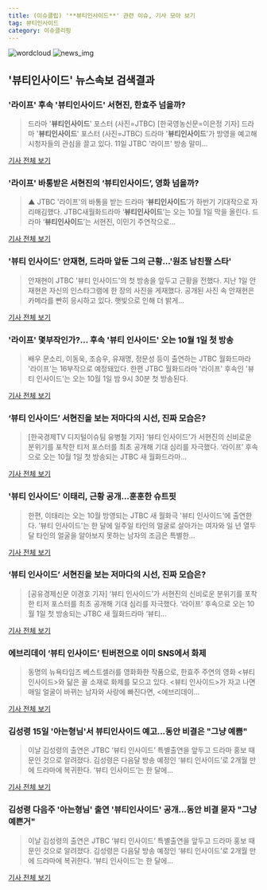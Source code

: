 ```yaml
---
title: (이슈클립) '**뷰티인사이드**' 관련 이슈, 기사 모아 보기
tag: 뷰티인사이드
category: 이슈클리핑
---
```

![wordcloud](https://s3.ap-northeast-2.amazonaws.com/lyrics101-wordcloud/2018-09-11-1536594892.png)
![news_img](https://user-images.githubusercontent.com/42597476/44507050-1206f400-a6e4-11e8-8d98-7ffbfebb353f.png)
## **'**뷰티인사이드**'** 뉴스속보 검색결과
### '라이프' 후속 '**뷰티인사이드**' 서현진, 한효주 넘을까?

>드라마 '**뷰티인사이드**' 포스터 (사진=JTBC) [한국영농신문=이은정 기자] 드라마 '**뷰티인사이드**' 포스터 (사진=JTBC) 드라마 '**뷰티인사이드**'가 방영을 예고해 시청자들의 관심을 끌고 있다. 11일 JTBC '라이프' 방송 말미...

<a href="http://www.youngnong.co.kr/news/articleView.html?idxno=15778" target="_blank">기사 전체 보기</a>

### '라이프' 바통받은 서현진의 ‘**뷰티인사이드**’, 영화 넘을까?

>▲ JTBC '라이프'의 바통을 받는 드라마 ‘**뷰티인사이드**’가 하반기 기대작으로 자리매김했다. JTBC새월화드라마 ‘**뷰티인사이드**’는 오는 10월 1일 막을 올린다. 드라마 ‘**뷰티인사이드**’는 서현진, 이민기 주연작으로...

<a href="http://www.ecomedia.co.kr/news/newsview.php?ncode=1065541187820730" target="_blank">기사 전체 보기</a>

### '뷰티 인사이드' 안재현, 드라마 앞둔 그의 근황…'원조 남친짤 스타'

>안재현이 JTBC '뷰티 인사이드'의 첫 방송을 앞두고 근황을 전했다. 지난 1일 안재현은 자신의 인스타그램에 한 장의 사진을 게재했다. 공개된 사진 속 안재현은 카메라를 빤히 응시하고 있다. 햇빛으로 인해 더 밝게...

<a href="http://www.topstarnews.net/news/articleView.html?idxno=479602" target="_blank">기사 전체 보기</a>

### '라이프' 몇부작인가?… 후속 '뷰티 인사이드' 오는 10월 1일 첫 방송

>배우 문소리, 이동욱, 조승우, 유재명, 정문성 등이 출연하는 JTBC 월화드마라 '라이프'는 16부작으로 예정돼있다. 한편 JTBC 월화드라마 '라이프' 후속인 '뷰티 인사이드'는 오는 10월 1일 밤 9시 30분 첫 방송된다.

<a href="http://www.topdaily.kr/news/articleView.html?idxno=55311" target="_blank">기사 전체 보기</a>

### ‘뷰티 인사이드’ 서현진을 보는 저마다의 시선, 진짜 모습은?

>[한국경제TV 디지털이슈팀 유병철 기자] ‘뷰티 인사이드’가 서현진의 신비로운 분위기를 포착한 티저 포스터를 최초 공개해 기대 심리를 자극했다. ‘라이프’ 후속으로 오는 10월 1일 첫 방송되는 JTBC 새 월화드라마...

<a href="http://news.wowtv.co.kr/NewsCenter/News/Read?articleId=A201809100037&t=NN" target="_blank">기사 전체 보기</a>

### '뷰티 인사이드' 이태리, 근황 공개…훈훈한 슈트핏

>한편, 이태리는 오는 10월 방영되는 JTBC 새 월화극 '뷰티 인사이드'에 출연한다. '뷰티 인사이드'는 한 달에 일주일 타인의 얼굴로 살아가는 여자와 일 년 열두 달 타인의 얼굴을 알아보지 못하는 남자의 조금은 특별한...

<a href="http://www.topstarnews.net/news/articleView.html?idxno=478974" target="_blank">기사 전체 보기</a>

### ‘뷰티 인사이드’ 서현진을 보는 저마다의 시선, 진짜 모습은?

>[공유경제신문 이경호 기자] ‘뷰티 인사이드’가 서현진의 신비로운 분위기를 포착한 티저 포스터를 최초 공개해 기대 심리를 자극했다. ‘라이프’ 후속으로 오는 10월 1일 첫 방송되는 JTBC 새 월화드라마 ‘뷰티...

<a href="http://www.seconomy.kr/view.php?ud=201809100712142913d3244b4fed_2" target="_blank">기사 전체 보기</a>

### 에브리데이 ‘뷰티 인사이드’ 틴버전으로 이미 SNS에서 화제

>동명의 뉴욕타임즈 베스트셀러를 영화화한 작품으로, 한효주 주연의 영화 <뷰티 인사이드>와 닮은 꼴 소재로 화제를 모으고 있다. <뷰티 인사이드>가 자고 나면 매일 얼굴이 바뀌는 남자와 사랑에 빠진다면, <에브리데이...

<a href="http://www.sedaily.com/NewsView/1S4KHKZYHD" target="_blank">기사 전체 보기</a>

### 김성령 15일 '아는형님'서 **뷰티인사이드** 예고...동안 비결은 "그냥 예쁨"

>이날 김성령의 출연은 JTBC ‘뷰티 인사이드’ 특별출연을 앞두고 드라마 홍보 때문인 것으로 알려졌다. 김성령은 다음달 방송 예정인 ‘뷰티 인사이드’로 2개월 만에 드라마에 복귀한다. ‘뷰티 인사이드’는 한 달에...

<a href="http://www.kookje.co.kr/news2011/asp/newsbody.asp?code=0500&key=20180909.99099003214" target="_blank">기사 전체 보기</a>

### 김성령 다음주 '아는형님' 출연 '**뷰티인사이드**' 공개...동안 비결 묻자 "그냥 예쁜거"

>이날 김성령의 출연은 JTBC ‘뷰티 인사이드’ 특별출연을 앞두고 드라마 홍보 때문인 것으로 알려졌다. 김성령은 다음달 방송 예정인 ‘뷰티 인사이드’로 2개월 만에 드라마에 복귀한다. ‘뷰티 인사이드’는 한 달에...

<a href="http://www.kookje.co.kr/news2011/asp/newsbody.asp?code=0500&key=20180908.99099003211" target="_blank">기사 전체 보기</a>


